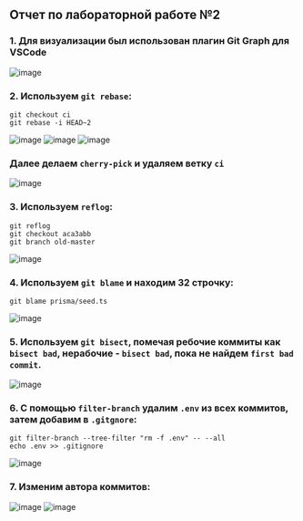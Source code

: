 ## Отчет по лабораторной работе №2

### 1. Для визуализации был использован плагин Git Graph для VSCode
![image](https://user-images.githubusercontent.com/64983176/197629329-45fe6a03-869e-4ee4-a1b0-e11794285935.png)

### 2.  Используем `git rebase`:   
```
git checkout ci
git rebase -i HEAD~2
```
![image](https://user-images.githubusercontent.com/64983176/197629401-5bf868d7-57fb-4c40-b95a-2b55d65deeda.png)
![image](https://user-images.githubusercontent.com/64983176/197629430-09fba8a7-9cdd-4a95-9ccf-b1b10c99800d.png)
![image](https://user-images.githubusercontent.com/64983176/197629446-eebfd219-d99f-418d-afef-d78147787bb5.png)
### Далее делаем `cherry-pick` и удаляем ветку `ci`
![image](https://user-images.githubusercontent.com/64983176/197629459-83e40026-5f06-454b-9984-44de67e8d4e7.png)

### 3.  Используем `reflog`:
```
git reflog
git checkout aca3abb
git branch old-master
```
![image](https://user-images.githubusercontent.com/64983176/197629457-8481f9bf-7655-4011-8494-3c92380e2d38.png)

### 4.  Используем `git blame` и находим 32 строчку:
```
git blame prisma/seed.ts
```
![image](https://user-images.githubusercontent.com/64983176/197629469-f3a40f9f-8ae2-440b-9a81-8c34fee2da2d.png)

### 5. Используем `git bisect`, помечая ребочие коммиты как `bisect bad`, нерабочие - `bisect bad`, пока не найдем `first bad commit`.
![image](https://user-images.githubusercontent.com/64983176/197629479-c291b1b5-73a1-4601-9768-2737676d9fa8.png)

### 6. С помощью `filter-branch` удалим `.env` из всех коммитов, затем добавим в `.gitgnore`:
```
git filter-branch --tree-filter "rm -f .env" -- --all
echo .env >> .gitignore
```
![image](https://user-images.githubusercontent.com/64983176/197629492-fb10cdbd-1c0a-4c77-956b-f186390ea799.png)

### 7. Изменим автора коммитов:
![image](https://user-images.githubusercontent.com/64983176/197629498-0ceef320-45a0-4975-95f3-f7153151e5c5.png)
![image](https://user-images.githubusercontent.com/64983176/197629505-d51ebe7a-4182-4ada-bd3c-a2f5457b98b2.png)